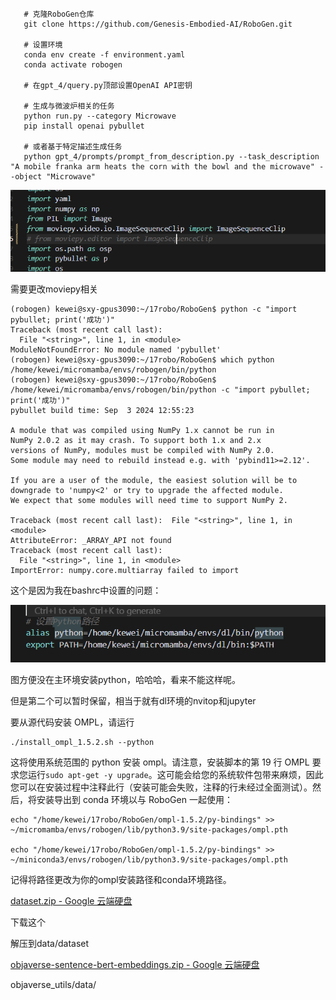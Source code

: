 ```
   # 克隆RoboGen仓库
   git clone https://github.com/Genesis-Embodied-AI/RoboGen.git

   # 设置环境
   conda env create -f environment.yaml
   conda activate robogen

   # 在gpt_4/query.py顶部设置OpenAI API密钥

   # 生成与微波炉相关的任务
   python run.py --category Microwave
   pip install openai pybullet 

   # 或者基于特定描述生成任务
   python gpt_4/prompts/prompt_from_description.py --task_description "A mobile franka arm heats the corn with the bowl and the microwave" --object "Microwave"
```

![](assets/2025-04-03-22-40-08-image.png)

需要更改moviepy相关

```ag-0-1inqkk4k9ag-1-1inqkk4kaag-0-1inqkk4k9ag-1-1inqkk4ka
(robogen) kewei@sxy-gpus3090:~/17robo/RoboGen$ python -c "import pybullet; print('成功')"
Traceback (most recent call last):
  File "<string>", line 1, in <module>
ModuleNotFoundError: No module named 'pybullet'
(robogen) kewei@sxy-gpus3090:~/17robo/RoboGen$ which python
/home/kewei/micromamba/envs/robogen/bin/python
(robogen) kewei@sxy-gpus3090:~/17robo/RoboGen$    /home/kewei/micromamba/envs/robogen/bin/python -c "import pybullet; print('成功')"
pybullet build time: Sep  3 2024 12:55:23

A module that was compiled using NumPy 1.x cannot be run in
NumPy 2.0.2 as it may crash. To support both 1.x and 2.x
versions of NumPy, modules must be compiled with NumPy 2.0.
Some module may need to rebuild instead e.g. with 'pybind11>=2.12'.

If you are a user of the module, the easiest solution will be to
downgrade to 'numpy<2' or try to upgrade the affected module.
We expect that some modules will need time to support NumPy 2.

Traceback (most recent call last):  File "<string>", line 1, in <module>
AttributeError: _ARRAY_API not found
Traceback (most recent call last):
  File "<string>", line 1, in <module>
ImportError: numpy.core.multiarray failed to import
```

这个是因为我在bashrc中设置的问题：

![](assets/2025-04-03-23-21-41-image.png)

图方便没在主环境安装python，哈哈哈，看来不能这样呢。

但是第二个可以暂时保留，相当于就有dl环境的nvitop和jupyter

要从源代码安装 OMPL，请运行

    ./install_ompl_1.5.2.sh --python

这将使用系统范围的 python 安装 ompl。请注意，安装脚本的第 19 行 OMPL 要求您运行`sudo apt-get -y upgrade`。这可能会给您的系统软件包带来麻烦，因此您可以在安装过程中注释此行（安装可能会失败，注释的行未经过全面测试）。然后，将安装导出到 conda 环境以与 RoboGen 一起使用：

    echo "/home/kewei/17robo/RoboGen/ompl-1.5.2/py-bindings" >> ~/micromamba/envs/robogen/lib/python3.9/site-packages/ompl.pth
    
    echo "/home/kewei/17robo/RoboGen/ompl-1.5.2/py-bindings" >> ~/miniconda3/envs/robogen/lib/python3.9/site-packages/ompl.pth

记得将路径更改为你的ompl安装路径和conda环境路径。

[dataset.zip - Google 云端硬盘](https://drive.google.com/file/d/1d-1txzcg_ke17NkHKAolXlfDnmPePFc6/view)

下载这个

解压到data/dataset

[objaverse-sentence-bert-embeddings.zip - Google 云端硬盘](https://drive.google.com/file/d/1dFDpG3tlckTUSy7VYdfkNqtfVctpn3T6/view)

objaverse_utils/data/
